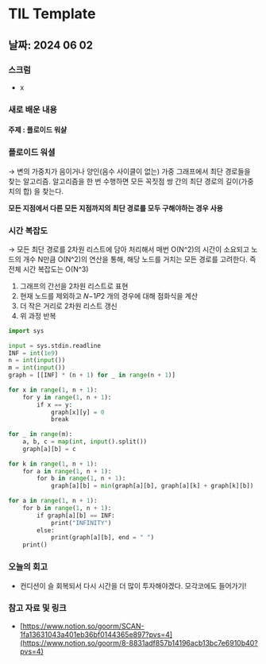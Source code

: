 # TIL Template

## 날짜: 2024 06 02
### 스크럼
- x
### 새로 배운 내용
#### 주제 : 플로이드 워샬
### 플로이드 워셜

→ 변의 가중치가 음이거나 양인(음수 사이클이 없는) 가중 그래프에서 최단 경로들을 찾는 알고리즘. 
알고리즘을 한 번 수행하면 모든 꼭짓점 쌍 간의 최단 경로의 길이(가중치의 합) 을 찾는다.

**모든 지점에서 다른 모든 지점까지의 최단 경로를 모두 구해야하는 경우 사용**

### 시간 복잡도

→ 모든 최단 경로를 2차원 리스트에 담아 처리해서 매번 O(N^2)의 시간이 소요되고 노드의 개수 N만큼 O(N^2)의 연산을 통해, 
해당 노드를 거치는 모든 경로를 고려한다. 즉 전체 시간 복잡도는 O(N^3)

1. 그래프의 간선을 2차원 리스트로 표현
2. 현재 노드를 제외하고 𝑁−1𝑃2 개의 경우에 대해 점화식을 계산
3. 더 작은 거리로 2차원 리스트 갱신
4. 위 과정 반복

```python
import sys
 
input = sys.stdin.readline
INF = int(1e9)
n = int(input())
m = int(input())
graph = [[INF] * (n + 1) for _ in range(n + 1)]
 
for x in range(1, n + 1):
    for y in range(1, n + 1):
        if x == y:
            graph[x][y] = 0
            break 
 
for _ in range(m):
    a, b, c = map(int, input().split())
    graph[a][b] = c
 
for k in range(1, n + 1):
    for a in range(1, n + 1):
        for b in range(1, n + 1):
            graph[a][b] = min(graph[a][b], graph[a][k] + graph[k][b])
 
for a in range(1, n + 1):
    for b in range(1, n + 1):
        if graph[a][b] == INF:
            print("INFINITY")
        else:
            print(graph[a][b], end = " ")
    print()
```

### 오늘의 회고
- 컨디션이 슬 회복되서 다시 시간을 더 많이 투자해야겠다. 모각코에도 들어가기!
### 참고 자료 및 링크
- [https://www.notion.so/goorm/SCAN-1fa13631043a401eb36bf0144365e897?pvs=4](https://www.notion.so/goorm/8-8831adf857b14196acb13bc7e6910b40?pvs=4)
